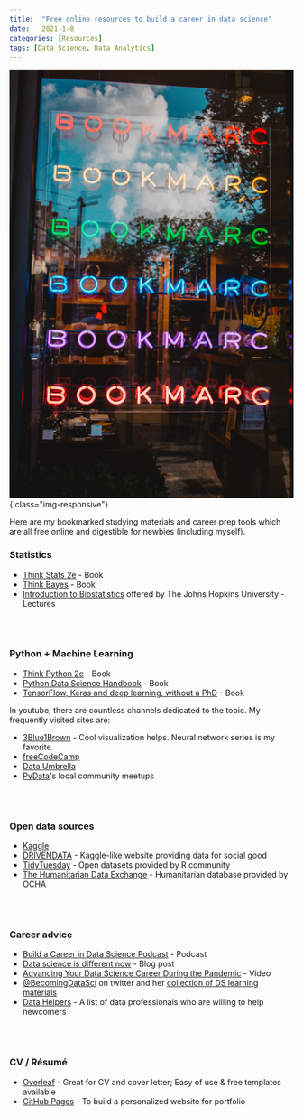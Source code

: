 ```yaml
---
title:  "Free online resources to build a career in data science"
date:   2021-1-8
categories: [Resources]
tags: [Data Science, Data Analytics]
---
```


![Photo by Antonio DiCaterina on Unsplash](/images/bookmarks.jpg){:class="img-responsive"}

Here are my bookmarked studying materials and career prep tools which are all free online and digestible for newbies (including myself).


### Statistics

* [Think Stats 2e](https://greenteapress.com/wp/think-stats-2e/) - Book
* [Think Bayes](https://greenteapress.com/wp/think-bayes/) - Book
* [Introduction to Biostatistics](http://ocw.jhsph.edu/index.cfm/go/viewCourse/course/IntroBiostats/coursePage/schedule/) offered by The Johns Hopkins University - Lectures
<br>
<br>

### Python + Machine Learning

* [Think Python 2e](https://greenteapress.com/wp/think-python-2e/) - Book
* [Python Data Science Handbook](https://jakevdp.github.io/PythonDataScienceHandbook/) - Book
* [TensorFlow, Keras and deep learning, without a PhD](https://codelabs.developers.google.com/codelabs/cloud-tensorflow-mnist/#0) - Book


In youtube, there are countless channels dedicated to the topic. My frequently visited sites are:
* [3Blue1Brown](https://www.youtube.com/playlist?list=PLZHQObOWTQDNU6R1_67000Dx_ZCJB-3pi) - Cool visualization helps. Neural network series is my favorite.
* [freeCodeCamp](https://www.youtube.com/channel/UC8butISFwT-Wl7EV0hUK0BQ)
* [Data Umbrella](https://www.youtube.com/c/DataUmbrella)
* [PyData](https://www.youtube.com/user/PyDataTV/playlists)'s local community meetups
<br>
<br>

### Open data sources

* [Kaggle](https://www.kaggle.com/)
* [DRIVENDATA](https://www.drivendata.org/) - Kaggle-like website providing data for social good
* [TidyTuesday](https://github.com/rfordatascience/tidytuesday) - Open datasets provided by R community
* [The Humanitarian Data Exchange](https://data.humdata.org/) - Humanitarian database provided by [OCHA](https://www.unocha.org/)
<br>
<br>

### Career advice

* [Build a Career in Data Science Podcast](https://podcast.bestbook.cool/) - Podcast
* [Data science is different now](http://veekaybee.github.io/2019/02/13/data-science-is-different/) - Blog post
* [Advancing Your Data Science Career During the Pandemic](https://www.youtube.com/watch?v=jKScXsJ5lGI&t=3637s) - Video
* [@BecomingDataSci](https://twitter.com/BecomingDataSci) on twitter and her [collection of DS learning materials](http://www.datasciguide.com/)
* [Data Helpers](https://www.datahelpers.org/) - A list of data professionals who are willing to help newcomers
<br>
<br>

### CV / Résumé

* [Overleaf](https://www.overleaf.com/) - Great for CV and cover letter; Easy of use & free templates available
* [GitHub Pages](https://pages.github.com/) - To build a personalized website for portfolio
<br>
<br>
<br>